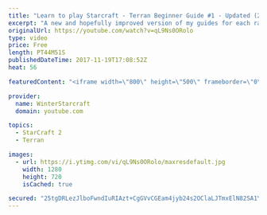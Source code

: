 ```yaml
---
title: "Learn to play Starcraft - Terran Beginner Guide #1 - Updated (2017 LOTV)"
excerpt: "A new and hopefully improved version of my guides for each race where I go over as many basics as possible while doing it live :)  I strongly believe that a super structured guide style is not very helpful compared to watching/playing the game actively.  Feedback is greatly appreciated. -- Watch live"
originalUrl: https://youtube.com/watch?v=qL9Ns0ORolo
type: video
price: Free
length: PT44M51S
publishedDateTime: 2017-11-19T17:08:52Z
heat: 56

featuredContent: "<iframe width=\"800\" height=\"500\" frameborder=\"0\" src=\"https://www.youtube.com/embed/qL9Ns0ORolo\" allow=\"accelerometer; autoplay; encrypted-media; gyroscope; picture-in-picture\" allowfullscreen></iframe>"

provider:
  name: WinterStarcraft
  domain: youtube.com

topics:
  - StarCraft 2
  - Terran

images:
  - url: https://i.ytimg.com/vi/qL9Ns0ORolo/maxresdefault.jpg
    width: 1280
    height: 720
    isCached: true

secured: "25tgDRLezJlboFwndIuRIAzt+CgGVvCGEam4jyb24s2OClaLJTmxElN82SA1YnmMlKceUXTWHaSh0w0QpVb1X4u2yokHT1xmvbUFuksNKsJgIhXSI/4vnDJ036n9MNBmEoImnKze5iCFUV/mheIA1H1fVYZtVkEXYhObqZ1kPPbEGTA+/6qwaiKuOj6IGTCza9tDNLNdKeYMnqDdVZMHkTHIyKX7U/tIG+BKB6LAPbKbkrB+tJl0/FWFzgJQQQree60sBGtRNTgHd4KW//kKL4WZvDMBQyH2HEl0sMuDaZ281JgLpWb/D102sQzaIGnlvbS0sczGomV8Ug8UdsVTbatNNepepY7tIjht7V81Xg0RVJZjioxkDRbqW03nO6KZrDwpr5+O8AsiIte15F3cAly3NlAXe1pZekb/41b+vC+vSEQoo2sGDDhp1+kfHHEU;g/pf964wVmdnTdR2oVyWjg=="
---
```


